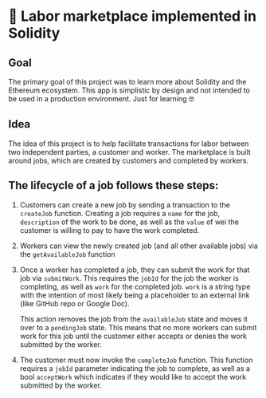 # 🦺 Labor marketplace implemented in Solidity

## Goal

The primary goal of this project was to learn more about Solidity and the Ethereum ecosystem. This app is simplistic by design and not intended to be used in a production environment. Just for learning 🤓

## Idea

The idea of this project is to help facilitate transactions for labor between two independent parties, a customer and worker. The marketplace is built around jobs, which are created by customers and completed by workers.

## The lifecycle of a job follows these steps:

1. Customers can create a new job by sending a transaction to the `createJob` function.
   Creating a job requires a `name` for the job, `description` of the work to be done, as well as the `value` of wei the customer is willing to pay to have the work completed.

2. Workers can view the newly created job (and all other available jobs) via the `getAvailableJob` function

3. Once a worker has completed a job, they can submit the work for that job via `submitWork`.
   This requires the `jobId` for the job the worker is completing, as well as `work` for the completed job. `work` is a string type with the intention of most likely being a placeholder to an external link (like GitHub repo or Google Doc).

   This action removes the job from the `availableJob` state and moves it over to a `pendingJob` state. This means that no more workers can submit work for this job until the customer either accepts or denies the work submitted by the worker.

4. The customer must now invoke the `completeJob` function.
   This function requires a `jobId` parameter indicating the job to complete, as well as a bool `acceptWork` which indicates if they would like to accept the work submitted by the worker.
